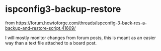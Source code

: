# ispconfig3-backup-restore
from https://forum.howtoforge.com/threads/ispconfig-3-back-res-a-backup-and-restore-script.41609/

I will mostly monitor changes from forum posts, this is meant as an easier way than a text file attached to a board post.
